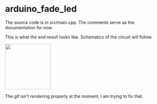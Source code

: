 # arduino_fade_led

The source code is in src/main.cpp. The comments serve as the documentation for now.

This is what the end result looks like. Schematics of the circuit will follow.

<img src="https://github.com/chrisdobbins/arduino_fade_led/raw/master/lamp.gif" width="150">


The gif isn't rendering properly at the moment; I am trying to fix that.
